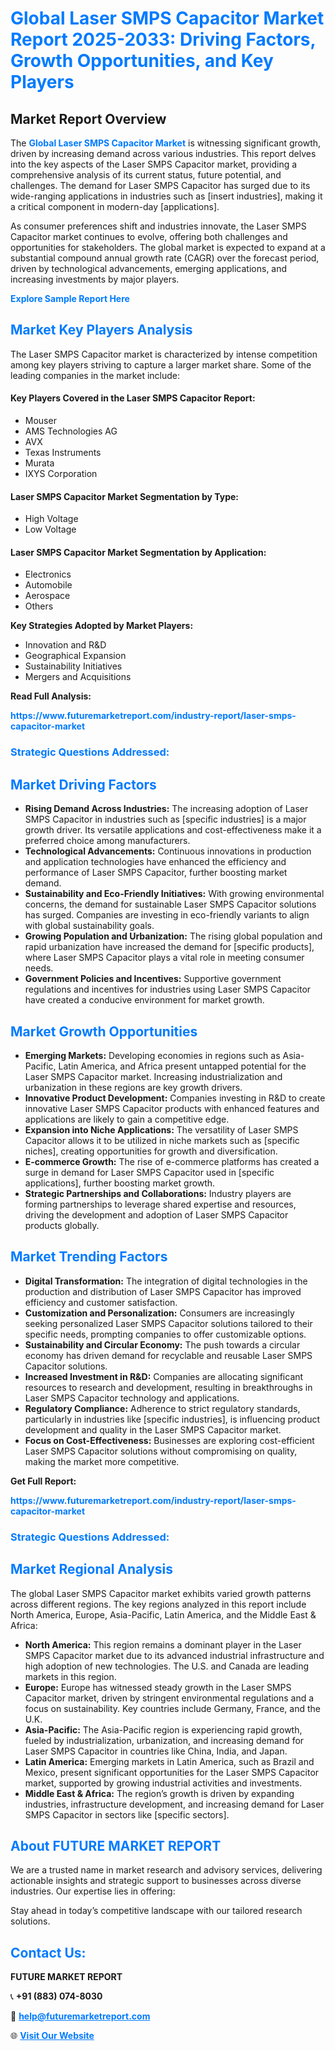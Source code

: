 <h1 style="color: #007BFF;">Global Laser SMPS Capacitor Market Report 2025-2033: Driving Factors, Growth Opportunities, and Key Players</h1>

<section id="overview">
<h2>Market Report Overview</h2>
<p>The <a href="https://www.futuremarketreport.com/industry-report/laser-smps-capacitor-market" style="color: #007BFF; text-decoration: none;"><strong>Global Laser SMPS Capacitor Market</strong></a> is witnessing significant growth, driven by increasing demand across various industries. This report delves into the key aspects of the Laser SMPS Capacitor market, providing a comprehensive analysis of its current status, future potential, and challenges. The demand for Laser SMPS Capacitor has surged due to its wide-ranging applications in industries such as [insert industries], making it a critical component in modern-day [applications].</p>
<p>As consumer preferences shift and industries innovate, the Laser SMPS Capacitor market continues to evolve, offering both challenges and opportunities for stakeholders. The global market is expected to expand at a substantial compound annual growth rate (CAGR) over the forecast period, driven by technological advancements, emerging applications, and increasing investments by major players.</p>
</section>

<section id="overview">
<p><a href="https://www.futuremarketreport.com/request-sample/reportId=76221" style="color: #007BFF; text-decoration: none;"><strong>Explore Sample Report Here</strong></a></p>
</section>

<section id="key-players">
<h2 style="color: #007BFF;">Market Key Players Analysis</h2>
<p>The Laser SMPS Capacitor market is characterized by intense competition among key players striving to capture a larger market share. Some of the leading companies in the market include:</p>
<h4>Key Players Covered in the Laser SMPS Capacitor Report:</h4>
<ul><li>Mouser</li><li>AMS Technologies AG</li><li>AVX</li><li>Texas Instruments</li><li>Murata</li><li>IXYS Corporation</li></ul>
<h4>Laser SMPS Capacitor Market Segmentation by Type:</h4>
<ul><li>High Voltage</li><li>Low Voltage</li></ul>

<h4>Laser SMPS Capacitor Market Segmentation by Application:</h4>
<ul><li>Electronics</li><li>Automobile</li><li>Aerospace</li><li>Others</li></ul>
<p><strong>Key Strategies Adopted by Market Players:</strong></p>
<ul>
<li>Innovation and R&D</li>
<li>Geographical Expansion</li>
<li>Sustainability Initiatives</li>
<li>Mergers and Acquisitions</li>
</ul>
</section>

<section>
<p><strong>Read Full Analysis: </strong></p><a href="https://www.futuremarketreport.com/industry-report/laser-smps-capacitor-market" style="color: #007BFF; text-decoration: none;"><strong>https://www.futuremarketreport.com/industry-report/laser-smps-capacitor-market</strong></a>
<h3 style="color: #007BFF;">Strategic Questions Addressed:</h3>
</section>

<section id="driving-factors">
<h2 style="color: #007BFF;">Market Driving Factors</h2>
<ul>
<li><strong>Rising Demand Across Industries:</strong> The increasing adoption of Laser SMPS Capacitor in industries such as [specific industries] is a major growth driver. Its versatile applications and cost-effectiveness make it a preferred choice among manufacturers.</li>
<li><strong>Technological Advancements:</strong> Continuous innovations in production and application technologies have enhanced the efficiency and performance of Laser SMPS Capacitor, further boosting market demand.</li>
<li><strong>Sustainability and Eco-Friendly Initiatives:</strong> With growing environmental concerns, the demand for sustainable Laser SMPS Capacitor solutions has surged. Companies are investing in eco-friendly variants to align with global sustainability goals.</li>
<li><strong>Growing Population and Urbanization:</strong> The rising global population and rapid urbanization have increased the demand for [specific products], where Laser SMPS Capacitor plays a vital role in meeting consumer needs.</li>
<li><strong>Government Policies and Incentives:</strong> Supportive government regulations and incentives for industries using Laser SMPS Capacitor have created a conducive environment for market growth.</li>
</ul>
</section>

<section id="growth-opportunities">
<h2 style="color: #007BFF;">Market Growth Opportunities</h2>
<ul>
<li><strong>Emerging Markets:</strong> Developing economies in regions such as Asia-Pacific, Latin America, and Africa present untapped potential for the Laser SMPS Capacitor market. Increasing industrialization and urbanization in these regions are key growth drivers.</li>
<li><strong>Innovative Product Development:</strong> Companies investing in R&D to create innovative Laser SMPS Capacitor products with enhanced features and applications are likely to gain a competitive edge.</li>
<li><strong>Expansion into Niche Applications:</strong> The versatility of Laser SMPS Capacitor allows it to be utilized in niche markets such as [specific niches], creating opportunities for growth and diversification.</li>
<li><strong>E-commerce Growth:</strong> The rise of e-commerce platforms has created a surge in demand for Laser SMPS Capacitor used in [specific applications], further boosting market growth.</li>
<li><strong>Strategic Partnerships and Collaborations:</strong> Industry players are forming partnerships to leverage shared expertise and resources, driving the development and adoption of Laser SMPS Capacitor products globally.</li>
</ul>
</section>

<section id="trending-factors">
<h2 style="color: #007BFF;">Market Trending Factors</h2>
<ul>
<li><strong>Digital Transformation:</strong> The integration of digital technologies in the production and distribution of Laser SMPS Capacitor has improved efficiency and customer satisfaction.</li>
<li><strong>Customization and Personalization:</strong> Consumers are increasingly seeking personalized Laser SMPS Capacitor solutions tailored to their specific needs, prompting companies to offer customizable options.</li>
<li><strong>Sustainability and Circular Economy:</strong> The push towards a circular economy has driven demand for recyclable and reusable Laser SMPS Capacitor solutions.</li>
<li><strong>Increased Investment in R&D:</strong> Companies are allocating significant resources to research and development, resulting in breakthroughs in Laser SMPS Capacitor technology and applications.</li>
<li><strong>Regulatory Compliance:</strong> Adherence to strict regulatory standards, particularly in industries like [specific industries], is influencing product development and quality in the Laser SMPS Capacitor market.</li>
<li><strong>Focus on Cost-Effectiveness:</strong> Businesses are exploring cost-efficient Laser SMPS Capacitor solutions without compromising on quality, making the market more competitive.</li>
</ul>
</section>

<section>
<p><strong>Get Full Report: </strong></p><a href="https://www.futuremarketreport.com/industry-report/laser-smps-capacitor-market" style="color: #007BFF; text-decoration: none;"><strong>https://www.futuremarketreport.com/industry-report/laser-smps-capacitor-market</strong></a>
<h3 style="color: #007BFF;">Strategic Questions Addressed:</h3>
</section>


<section id="regional-analysis">
<h2 style="color: #007BFF;">Market Regional Analysis</h2>
<p>The global Laser SMPS Capacitor market exhibits varied growth patterns across different regions. The key regions analyzed in this report include North America, Europe, Asia-Pacific, Latin America, and the Middle East & Africa:</p>
<ul>
<li><strong>North America:</strong> This region remains a dominant player in the Laser SMPS Capacitor market due to its advanced industrial infrastructure and high adoption of new technologies. The U.S. and Canada are leading markets in this region.</li>
<li><strong>Europe:</strong> Europe has witnessed steady growth in the Laser SMPS Capacitor market, driven by stringent environmental regulations and a focus on sustainability. Key countries include Germany, France, and the U.K.</li>
<li><strong>Asia-Pacific:</strong> The Asia-Pacific region is experiencing rapid growth, fueled by industrialization, urbanization, and increasing demand for Laser SMPS Capacitor in countries like China, India, and Japan.</li>
<li><strong>Latin America:</strong> Emerging markets in Latin America, such as Brazil and Mexico, present significant opportunities for the Laser SMPS Capacitor market, supported by growing industrial activities and investments.</li>
<li><strong>Middle East & Africa:</strong> The region’s growth is driven by expanding industries, infrastructure development, and increasing demand for Laser SMPS Capacitor in sectors like [specific sectors].</li>
</ul>
</section>

<footer>
<h2 style="color: #007BFF;">About FUTURE MARKET REPORT</h2>
<p>We are a trusted name in market research and advisory services, delivering actionable insights and strategic support to businesses across diverse industries. Our expertise lies in offering:</p>

<p>Stay ahead in today’s competitive landscape with our tailored research solutions.</p>

<h2 style="color: #007BFF;">Contact Us:</h2>
<p><strong>FUTURE MARKET REPORT</strong></p>
<p>📞 <strong>+91 (883) 074-8030</strong></p>
<p>📧 <strong><a href="mailto:help@futuremarketreport.com" style="color: #007BFF;">help@futuremarketreport.com</a></strong></p>
<p>🌐 <strong><a href="https://www.futuremarketreport.com/" style="color: #007BFF;">Visit Our Website</a></strong></p>
</footer>